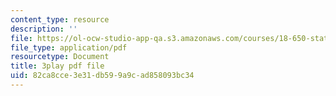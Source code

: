 ```yaml
---
content_type: resource
description: ''
file: https://ol-ocw-studio-app-qa.s3.amazonaws.com/courses/18-650-statistics-for-applications-fall-2016/82ca8cce3e31db599a9cad858093bc34_V4xOdtqic3o.pdf
file_type: application/pdf
resourcetype: Document
title: 3play pdf file
uid: 82ca8cce-3e31-db59-9a9c-ad858093bc34
---
```

